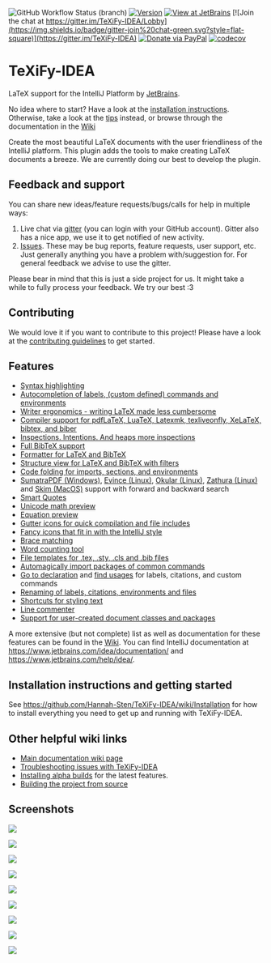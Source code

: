 ![GitHub Workflow Status (branch)](https://img.shields.io/github/workflow/status/Hannah-Sten/TeXiFy-IDEA/CI/master?style=flat-square)
[![Version](https://img.shields.io/jetbrains/plugin/v/9473-texify-idea.svg?style=flat-square)](https://plugins.jetbrains.com/plugin/9473-texify-idea)
[![View at JetBrains](https://img.shields.io/jetbrains/plugin/d/9473-texify-idea.svg?style=flat-square)](https://plugins.jetbrains.com/plugin/9473-texify-idea)
[![Join the chat at https://gitter.im/TeXiFy-IDEA/Lobby](https://img.shields.io/badge/gitter-join%20chat-green.svg?style=flat-square)](https://gitter.im/TeXiFy-IDEA)
[![Donate via PayPal](https://img.shields.io/badge/Donate!-PayPal-orange.png?style=flat-square)](https://www.paypal.me/HannahSchellekens)
[![codecov](https://img.shields.io/codecov/c/github/Hannah-Sten/TeXiFy-IDEA/master?style=flat-square)](https://codecov.io/gh/Hannah-Sten/TeXiFy-IDEA)

# TeXiFy-IDEA
LaTeX support for the IntelliJ Platform by [JetBrains](https://www.jetbrains.com/).

No idea where to start? Have a look at the [installation instructions](https://github.com/Hannah-Sten/TeXiFy-IDEA/wiki/Installation). Otherwise, take a look at the [tips](https://github.com/Hannah-Sten/TeXiFy-IDEA/wiki/Installation) instead, or browse through the documentation in the [Wiki](https://github.com/Hannah-Sten/TeXiFy-IDEA/wiki/Features)

Create the most beautiful LaTeX documents with the user friendliness of the IntelliJ platform.
This plugin adds the tools to make creating LaTeX documents a breeze. We are currently doing our best to develop the plugin.

## Feedback and support
You can share new ideas/feature requests/bugs/calls for help in multiple ways:
1. Live chat via [gitter](https://gitter.im/TeXiFy-IDEA) (you can login with your GitHub account). Gitter also has a nice app, we use it to get notified of new activity.
2. [Issues](https://github.com/Hannah-Sten/TeXiFy-IDEA/issues). These may be bug reports, feature requests, user support, etc. Just generally anything you have a problem with/suggestion for. For general feedback we advise to use the gitter.

Please bear in mind that this is just a side project for us. It might take a while to fully process your feedback. We try our best :3

## Contributing
We would love it if you want to contribute to this project!
Please have a look at the [contributing guidelines](CONTRIBUTING.md) to get started.

## Features

* [Syntax highlighting](https://github.com/Hannah-Sten/TeXiFy-IDEA/wiki/Syntax-highlighting)
* [Autocompletion of labels, (custom defined) commands and environments](https://github.com/Hannah-Sten/TeXiFy-IDEA/wiki/Autocomplete)
* [Writer ergonomics - writing LaTeX made less cumbersome](https://www.jetbrains.com/idea/features/)
* [Compiler support for pdfLaTeX, LuaTeX, Latexmk, texliveonfly, XeLaTeX, bibtex, and biber](https://github.com/Hannah-Sten/TeXiFy-IDEA/wiki/Compilers)
* [Inspections. Intentions. And heaps more inspections](https://github.com/Hannah-Sten/TeXiFy-IDEA/wiki/Features#inspections)
* [Full BibTeX support](https://github.com/Hannah-Sten/TeXiFy-IDEA/wiki/Features#bibtex)
* [Formatter for LaTeX and BibTeX](https://github.com/Hannah-Sten/TeXiFy-IDEA/wiki/Code-formatting)
* [Structure view for LaTeX and BibTeX with filters](https://github.com/Hannah-Sten/TeXiFy-IDEA/wiki/Structure%20view)
* [Code folding for imports, sections, and environments](https://github.com/Hannah-Sten/TeXiFy-IDEA/wiki/Code-folding)
* [SumatraPDF (Windows)](https://github.com/Hannah-Sten/TeXiFy-IDEA/wiki/SumatraPDF-support), [Evince (Linux)](https://github.com/Hannah-Sten/TeXiFy-IDEA/wiki/Evince-support), [Okular (Linux)](https://github.com/Hannah-Sten/TeXiFy-IDEA/wiki/Okular-support), [Zathura (Linux)](https://github.com/Hannah-Sten/TeXiFy-IDEA/wiki/Zathura-support) and [Skim (MacOS)](https://github.com/Hannah-Sten/TeXiFy-IDEA/wiki/Skim-support) support with forward and backward search
* [Smart Quotes](https://github.com/Hannah-Sten/TeXiFy-IDEA/wiki/Smart-quotes)
* [Unicode math preview](https://github.com/Hannah-Sten/TeXiFy-IDEA/wiki/Preview#Unicode-math-preview)
* [Equation preview](https://github.com/Hannah-Sten/TeXiFy-IDEA/wiki/Preview#Equation-preview)
* [Gutter icons for quick compilation and file includes](https://github.com/Hannah-Sten/TeXiFy-IDEA/wiki/File-inclusion-navigation)
* [Fancy icons that fit in with the IntelliJ style](https://github.com/Hannah-Sten/TeXiFy-IDEA/wiki/UI#Icons)
* [Brace matching](https://github.com/Hannah-Sten/TeXiFy-IDEA/wiki/Brace-matching)
* [Word counting tool](https://github.com/Hannah-Sten/TeXiFy-IDEA/wiki/Menu-entries#Word-counting-tool)
* [File templates for .tex, .sty, .cls and .bib files](https://github.com/Hannah-Sten/TeXiFy-IDEA/wiki/Menu-entries#file-templates)
* [Automagically import packages of common commands](https://github.com/Hannah-Sten/TeXiFy-IDEA/wiki/Automatic-package-importing)
* [Go to declaration](https://github.com/Hannah-Sten/TeXiFy-IDEA/wiki/Go-to-declaration) and [find usages](https://github.com/Hannah-Sten/TeXiFy-IDEA/wiki/Find-usages) for labels, citations, and custom commands
* [Renaming of labels, citations, environments and files](https://github.com/Hannah-Sten/TeXiFy-IDEA/wiki/Refactoring)
* [Shortcuts for styling text](https://github.com/Hannah-Sten/TeXiFy-IDEA/wiki/Features#menu-entries)
* [Line commenter](https://github.com/Hannah-Sten/TeXiFy-IDEA/wiki/Line-commenting)
* [Support for user-created document classes and packages](https://github.com/Hannah-Sten/TeXiFy-IDEA/wiki/File-inclusion-navigation)

A more extensive (but not complete) list as well as documentation for these features can be found in the [Wiki](https://github.com/Hannah-Sten/TeXiFy-IDEA/wiki/Features).
You can find IntelliJ documentation at https://www.jetbrains.com/idea/documentation/ and https://www.jetbrains.com/help/idea/.

## Installation instructions and getting started

See https://github.com/Hannah-Sten/TeXiFy-IDEA/wiki/Installation for how to install everything you need to get up and running with TeXiFy-IDEA.

## Other helpful wiki links

* [Main documentation wiki page](https://github.com/Hannah-Sten/TeXiFy-IDEA/wiki/Features)
* [Troubleshooting issues with TeXiFy-IDEA](https://github.com/Hannah-Sten/TeXiFy-IDEA/wiki/Troubleshooting)
* [Installing alpha builds](https://github.com/Hannah-Sten/TeXiFy-IDEA/wiki/Alpha-builds) for the latest features.
* [Building the project from source](https://github.com/Hannah-Sten/TeXiFy-IDEA/wiki/Contributing-to-TeXiFy#building-from-source)

## Screenshots

![](https://plugins.jetbrains.com/files/9473/screenshot_19301.png)

![](https://plugins.jetbrains.com/files/9473/screenshot_19302.png)

![](https://plugins.jetbrains.com/files/9473/screenshot_19303.png)

![](https://plugins.jetbrains.com/files/9473/screenshot_19304.png)

![](https://plugins.jetbrains.com/files/9473/screenshot_19305.png)

![](https://plugins.jetbrains.com/files/9473/screenshot_19306.png)

![](https://plugins.jetbrains.com/files/9473/screenshot_19307.png)

![](https://plugins.jetbrains.com/files/9473/screenshot_19308.png)

![](https://plugins.jetbrains.com/files/9473/screenshot_19309.png)
